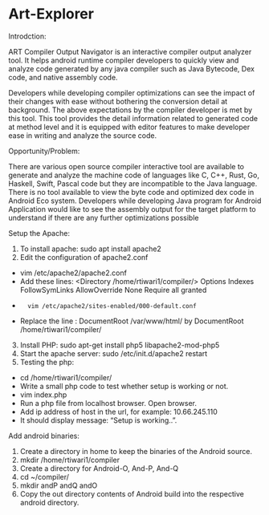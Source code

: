 # Art-Explorer
Introdction: 

ART Compiler Output Navigator is an interactive compiler output analyzer tool. It helps android runtime compiler developers to quickly view and analyze code generated by any java compiler such as Java Bytecode, Dex code, and native assembly code. 

Developers while developing compiler optimizations can see the impact of their changes with ease without bothering the conversion detail at background. The above expectations by the compiler developer is met by this tool. This tool provides the detail information related to generated code at method level and it is equipped with editor features to make developer ease in writing and analyze the source code. 

Opportunity/Problem:

There are various open source compiler interactive tool are available to generate and analyze the machine code of languages like C, C++, Rust, Go, Haskell, Swift, Pascal code but they are incompatible to the Java language. There is no tool available to view the byte code and optimized dex code in Android Eco system. Developers while developing Java program for Android Application would like to see the assembly output for the target platform to understand if there are any further optimizations possible

Setup the Apache:
1)	To install apache:		sudo apt install apache2
2)	Edit the configuration of apache2.conf
-	vim /etc/apache2/apache2.conf
-	Add these lines:
<Directory /home/rtiwari1/compiler/>
        Options Indexes FollowSymLinks
        AllowOverride None
        Require all granted </Directory>
-       vim /etc/apache2/sites-enabled/000-default.conf
-	Replace the line :  DocumentRoot /var/www/html/  by DocumentRoot /home/rtiwari1/compiler/

3)	Install PHP:			sudo apt-get install php5 libapache2-mod-php5
4)	Start the apache server:		sudo /etc/init.d/apache2 restart
5)	Testing the php:
-	cd  /home/rtiwari1/compiler/
-	Write a small php code to test whether setup is working or not.
-	vim index.php                <?php  echo “Setup is working..” ?>
-	Run a php file from localhost browser. Open browser.
-	Add ip address of host in the url, for example: 10.66.245.110
-	It should display message: “Setup is working..”.

Add android binaries:
1)	Create a directory in home to keep the binaries of the Android source.
2)	mkdir  /home/rtiwari1/compiler
3)	Create a directory for Android-O, And-P, And-Q
4)	cd ~/compiler/
5)	mkdir andP andQ andO
6)	 Copy the out directory contents of Android build into the respective android directory.

